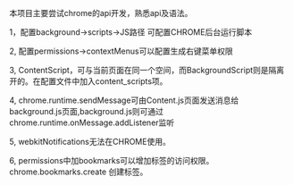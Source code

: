 本项目主要尝试chrome的api开发，熟悉api及语法。

1，配置background->scripts->JS路径  可配置CHROME后台运行脚本

2, 配置permissions->contextMenus可以配置生成右键菜单权限

3, ContentScript，可与当前页面在同一个空间，而BackgroundScript则是隔离开的。在配置文件中加入content_scripts项。

4, chrome.runtime.sendMessage可由Content.js页面发送消息给background.js页面,background.js则可通过chrome.runtime.onMessage.addListener监听

5, webkitNotifications无法在CHROME使用。

6, permissions中加bookmarks可以增加标签的访问权限。chrome.bookmarks.create 创建标签。
